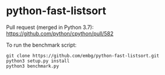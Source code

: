 # python-fast-listsort
Pull request (merged in Python 3.7): https://github.com/python/cpython/pull/582

To run the benchmark script:
```
git clone https://github.com/embg/python-fast-listsort.git
python3 setup.py install
python3 benchmark.py
```
